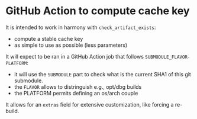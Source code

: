 GitHub Action to compute cache key
==================================

It is intended to work in harmony with `check_artifact_exists`:
 - compute a stable cache key
 - as simple to use as possible (less parameters)

It will expect to be ran in a GitHub Action job that follows
`SUBMODULE_FLAVOR-PLATFORM`:
 - it will use the `SUBMODULE` part to check what is the current SHA1 of this git submodule.
 - the `FLAVOR` allows to distringuish e.g., opt/dbg builds
 - the PLATFORM permits defining an os/arch couple

It allows for an `extras` field for extensive customization, like forcing a
re-build.
